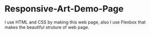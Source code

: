# Responsive-Art-Demo-Page
I use HTML and CSS by making this web page, also I use Flexbox that makes the beautiful struture of web page. 
